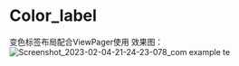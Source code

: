 # Color_label
变色标签布局配合ViewPager使用
效果图：
![Screenshot_2023-02-04-21-24-23-078_com example te](https://user-images.githubusercontent.com/73677044/216770329-872b3413-0791-4b91-b42a-a5f19a954937.jpg)
